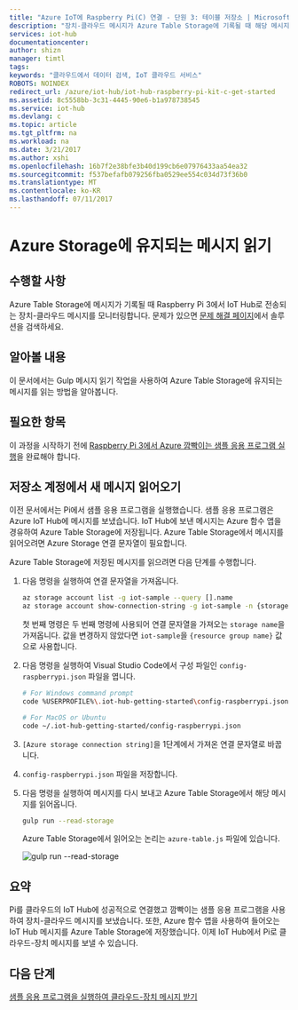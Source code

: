 ```yaml
---
title: "Azure IoT에 Raspberry Pi(C) 연결 - 단원 3: 테이블 저장소 | Microsoft Docs"
description: "장치-클라우드 메시지가 Azure Table Storage에 기록될 때 해당 메시지를 모니터링합니다."
services: iot-hub
documentationcenter: 
author: shizn
manager: timtl
tags: 
keywords: "클라우드에서 데이터 검색, IoT 클라우드 서비스"
ROBOTS: NOINDEX
redirect_url: /azure/iot-hub/iot-hub-raspberry-pi-kit-c-get-started
ms.assetid: 8c5558bb-3c31-4445-90e6-b1a978738545
ms.service: iot-hub
ms.devlang: c
ms.topic: article
ms.tgt_pltfrm: na
ms.workload: na
ms.date: 3/21/2017
ms.author: xshi
ms.openlocfilehash: 16b7f2e38bfe3b40d199cb6e07976433aa54ea32
ms.sourcegitcommit: f537befafb079256fba0529ee554c034d73f36b0
ms.translationtype: MT
ms.contentlocale: ko-KR
ms.lasthandoff: 07/11/2017
---
```

# <a name="read-messages-persisted-in-azure-storage"></a>Azure Storage에 유지되는 메시지 읽기
## <a name="what-you-will-do"></a>수행할 사항
Azure Table Storage에 메시지가 기록될 때 Raspberry Pi 3에서 IoT Hub로 전송되는 장치-클라우드 메시지를 모니터링합니다. 문제가 있으면 [문제 해결 페이지](iot-hub-raspberry-pi-kit-c-troubleshooting.md)에서 솔루션을 검색하세요.

## <a name="what-you-will-learn"></a>알아볼 내용
이 문서에서는 Gulp 메시지 읽기 작업을 사용하여 Azure Table Storage에 유지되는 메시지를 읽는 방법을 알아봅니다.

## <a name="what-you-need"></a>필요한 항목
이 과정을 시작하기 전에 [Raspberry Pi 3에서 Azure 깜빡이는 샘플 응용 프로그램 실행](iot-hub-raspberry-pi-kit-c-lesson3-run-azure-blink.md)을 완료해야 합니다.

## <a name="read-new-messages-from-your-storage-account"></a>저장소 계정에서 새 메시지 읽어오기
이전 문서에서는 Pi에서 샘플 응용 프로그램을 실행했습니다. 샘플 응용 프로그램은 Azure IoT Hub에 메시지를 보냈습니다. IoT Hub에 보낸 메시지는 Azure 함수 앱을 경유하여 Azure Table Storage에 저장됩니다. Azure Table Storage에서 메시지를 읽어오려면 Azure Storage 연결 문자열이 필요합니다.

Azure Table Storage에 저장된 메시지를 읽으려면 다음 단계를 수행합니다.

1. 다음 명령을 실행하여 연결 문자열을 가져옵니다.

   ```bash
   az storage account list -g iot-sample --query [].name
   az storage account show-connection-string -g iot-sample -n {storage name}
   ```

   첫 번째 명령은 두 번째 명령에 사용되어 연결 문자열을 가져오는 `storage name`을 가져옵니다. 값을 변경하지 않았다면 `iot-sample`을 `{resource group name}` 값으로 사용합니다.
2. 다음 명령을 실행하여 Visual Studio Code에서 구성 파일인 `config-raspberrypi.json` 파일을 엽니다.

   ```bash
   # For Windows command prompt
   code %USERPROFILE%\.iot-hub-getting-started\config-raspberrypi.json
   
   # For MacOS or Ubuntu
   code ~/.iot-hub-getting-started/config-raspberrypi.json
   ```
3. `[Azure storage connection string]`을 1단계에서 가져온 연결 문자열로 바꿉니다.
4. `config-raspberrypi.json` 파일을 저장합니다.
5. 다음 명령을 실행하여 메시지를 다시 보내고 Azure Table Storage에서 해당 메시지를 읽어옵니다.
   
   ```bash
   gulp run --read-storage
   ```
   
   Azure Table Storage에서 읽어오는 논리는 `azure-table.js` 파일에 있습니다.
   
   ![gulp run --read-storage](media/iot-hub-raspberry-pi-lessons/lesson3/gulp_read_message_c.png)

## <a name="summary"></a>요약
Pi를 클라우드의 IoT Hub에 성공적으로 연결했고 깜빡이는 샘플 응용 프로그램을 사용하여 장치-클라우드 메시지를 보냈습니다. 또한, Azure 함수 앱을 사용하여 들어오는 IoT Hub 메시지를 Azure Table Storage에 저장했습니다. 이제 IoT Hub에서 Pi로 클라우드-장치 메시지를 보낼 수 있습니다.

## <a name="next-steps"></a>다음 단계
[샘플 응용 프로그램을 실행하여 클라우드-장치 메시지 받기](iot-hub-raspberry-pi-kit-c-lesson4-send-cloud-to-device-messages.md)

